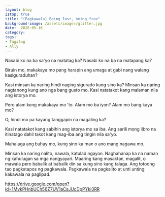 ```yaml
---
layout: blog
istop: true
title: "(Pagkawala) Being lost, being free"
background-image: /assets/images/glitter.jpg
date:  2020-05-16
category: 
tags: 
- Tagalog
- Ally
---
```

Nasabi ko na ba sa'yo na matatag ka?
Nasabi ko na ba na matapang ka?

Biruin mo, makakaya mo pang harapin ang umaga at gabi nang walang kasiguraduhan?

Kasi minsan ka naring hindi naging sigurado kung sino ka? Minsan ka naring nagtanong kung ano nga bang gusto mo. Kasi natatakot kang malaman nila ang istorya mo. 

Pero alam kong makakaya mo 'to. Alam mo ba iyon? Alam mo bang kaya mo?

O, hindi mo pa kayang tanggapin na magaling ka?

Kasi natatakot kang sabihin ang istorya mo sa iba. Ang sarili mong libro na itinatago dahil takot kang mag-iba ang tingin nila sa'yo. 

Mahalaga ang buhay mo, kung sino ka man o ano mang nagawa mo.

Minsan ka naring nalito, nawala, katulad ngayon. Naghahanap ka na naman ng kahulugan sa mga nangyayari. Maaring kang masaktan, magalit, o mawala pero babalik at babalik din sa kung sino kang talaga. Ang totoong tao pagkatapos ng pagkawala. Pagkawala na pagkalito at unti unting kakawala na paglipad.

<https://drive.google.com/open?id=1MvkPHnbUCh56Z7UV1aCsJUcDpPYki0RR></iframe>